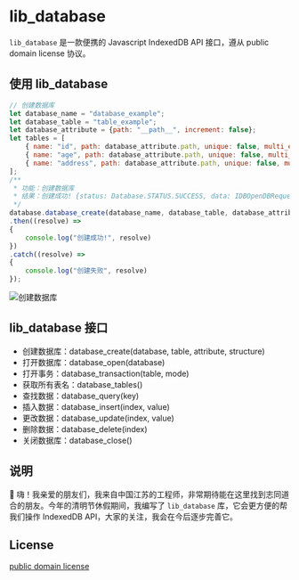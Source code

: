 # lib_database

`lib_database` 是一款便携的 Javascript IndexedDB API 接口，遵从 public domain license 协议。

## 使用 lib_database

``` js
// 创建数据库
let database_name = "database_example";
let database_table = "table_example";
let database_attribute = {path: "__path__", increment: false};
let tables = [
    { name: "id", path: database_attribute.path, unique: false, multi_entry: false },
    { name: "age", path: database_attribute.path, unique: false, multi_entry: false },
    { name: "address", path: database_attribute.path, unique: false, multi_entry: false }
];
/**
 * 功能：创建数据库
 * 结果：创建成功! {status: Database.STATUS.SUCCESS, data: IDBOpenDBRequest}
 */
database.database_create(database_name, database_table, database_attribute, tables)
.then((resolve) =>
{
    console.log("创建成功!", resolve)
})
.catch((resolve) =>
{
    console.log("创建失败", resolve)
});
```
![创建数据库](https://xxxxxxxx.xxxxx)

## lib_database 接口

+ 创建数据库：database_create(database, table, attribute, structure)
+ 打开数据库：database_open(database)
+ 打开事务：database_transaction(table, mode)
+ 获取所有表名：database_tables()
+ 查找数据：database_query(key)
+ 插入数据：database_insert(index, value)
+ 更改数据：database_update(index, value)
+ 删除数据：database_delete(index)
+ 关闭数据库：database_close()

## 说明
💌 嗨！我亲爱的朋友们，我来自中国江苏的工程师，非常期待能在这里找到志同道合的朋友。今年的清明节休假期间，我编写了 `lib_database` 库，它会更方便的帮我们操作 IndexedDB API，大家的关注，我会在今后逐步完善它。

## License
[public domain license](https://creativecommons.org/public-domain/)
